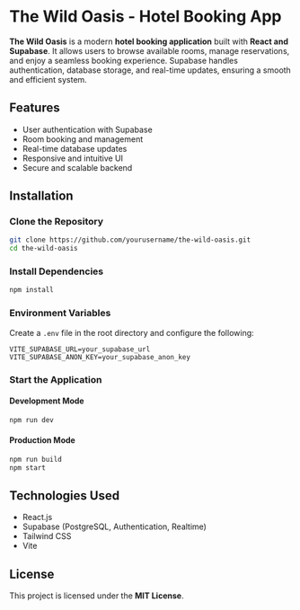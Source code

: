 # The Wild Oasis - Hotel Booking App

**The Wild Oasis** is a modern **hotel booking application** built with **React and Supabase**. It allows users to browse available rooms, manage reservations, and enjoy a seamless booking experience. Supabase handles authentication, database storage, and real-time updates, ensuring a smooth and efficient system.

## Features
- User authentication with Supabase
- Room booking and management
- Real-time database updates
- Responsive and intuitive UI
- Secure and scalable backend

## Installation

### Clone the Repository
```bash
git clone https://github.com/yourusername/the-wild-oasis.git
cd the-wild-oasis
```

### Install Dependencies
```bash
npm install
```

### Environment Variables
Create a `.env` file in the root directory and configure the following:
```env
VITE_SUPABASE_URL=your_supabase_url
VITE_SUPABASE_ANON_KEY=your_supabase_anon_key
```

### Start the Application
#### Development Mode
```bash
npm run dev
```
#### Production Mode
```bash
npm run build
npm start
```

## Technologies Used
- React.js
- Supabase (PostgreSQL, Authentication, Realtime)
- Tailwind CSS
- Vite

## License
This project is licensed under the **MIT License**.


